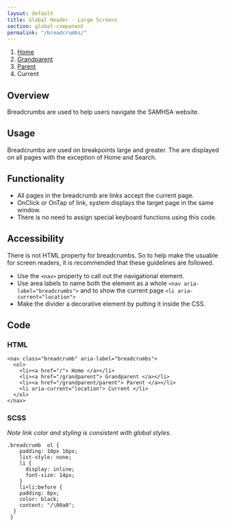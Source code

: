 ```yaml
---
layout: default
title: Global Header - Large Screens
section: global-component
permalink: "/breadcrumbs/"
---
```



<nav class="breadcrumb" aria-label="breadcrumbs">
  <ol>
    <li><a href="/"> Home </a></li>
    <li><a href="/grandparent"> Grandparent </a></li>
    <li><a href="/grandparent/parent"> Parent </a></li>
    <li aria-current="location"> Current </li>
  </ol>
</nav>

## Overview
Breadcrumbs are used to help users navigate the SAMHSA website.

## Usage
Breadcrumbs are used on breakpoints large and greater. The are displayed on all pages with the exception of Home and Search.

## Functionality
* All pages in the breadcrumb are links accept the current page.
* OnClick or OnTap of link, system displays the target page in the same window.
* There is no need to assign special keyboard functions using this code.

## Accessibility
There is not HTML property for breadcrumbs. So to help make the usuable for screen readers, it is recommended that these guidelines are followed.
* Use the ```<nav>``` property to call out the navigational element.
* Use area labels to name both the element as a whole ```<nav aria-label="breadcrumbs">``` and to show the current page ```<li aria-current="location">```
* Make the divider a decorative element by putting it inside the CSS.

## Code
### HTML
```
<nav class="breadcrumb" aria-label="breadcrumbs">
  <ol>
    <li><a href="/"> Home </a></li>
    <li><a href="/grandparent"> Grandparent </a></li>
    <li><a href="/grandparent/parent"> Parent </a></li>
    <li aria-current="location"> Current </li>
  </ol>
</nav>
```

### SCSS
_Note link color and styling is consistent with global styles._
```
.breadcrumb  ol {
    padding: 10px 16px;
    list-style: none;
    li {
      display: inline;
      font-size: 14px;
    }
    li+li:before {
    padding: 8px;
    color: black;
    content: "/\00a0";
  }
 }
 ```
